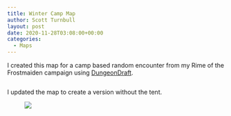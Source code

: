 ```yaml
---
title: Winter Camp Map
author: Scott Turnbull
layout: post
date: 2020-11-28T03:08:00+00:00
categories:
  - Maps
---
```

I created this map for a camp based random encounter from my Rime of the Frostmaiden campaign using <a href="https://dungeondraft.net/" target="_blank" rel="noreferrer noopener">DungeonDraft</a>.

<div class="wp-block-image">
  <figure class="aligncenter size-large"><a href="https://dungeondraft.net/"><img src="https://i.redd.it/1f1t9adlst961.jpg" alt="" /></a></figure>
</div>

I updated the map to create a version without the tent.<figure class="wp-block-image size-large">

![][1] </figure>

 [1]: https://i.redd.it/374qnc6laz961.jpg